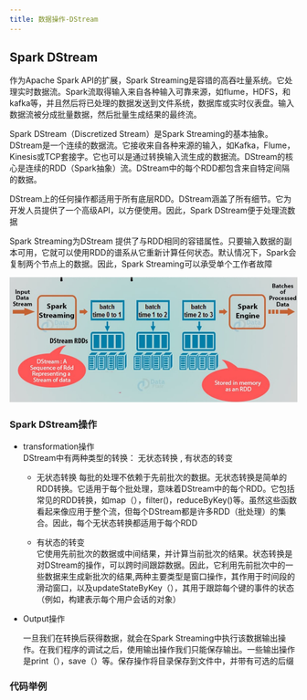 ```yaml
---
title: 数据操作-DStream
---
```


## Spark DStream

作为Apache Spark API的扩展，Spark Streaming是容错的高吞吐量系统。它处理实时数据流。Spark流取得输入来自各种输入可靠来源，如flume，HDFS，和kafka等，并且然后将已处理的数据发送到文件系统，数据库或实时仪表盘。输入数据流被分成批量数据，然后批量生成结果的最终流。

Spark DStream（Discretized Stream）是Spark Streaming的基本抽象。DStream是一个连续的数据流。它接收来自各种来源的输入，如Kafka，Flume，Kinesis或TCP套接字。它也可以是通过转换输入流生成的数据流。DStream的核心是连续的RDD（Spark抽象）流。DStream中的每个RDD都包含来自特定间隔的数据。

DStream上的任何操作都适用于所有底层RDD。DStream涵盖了所有细节。它为开发人员提供了一个高级API，以方便使用。因此，Spark DStream便于处理流数据

Spark Streaming为DStream 提供了与RDD相同的容错属性。只要输入数据的副本可用，它就可以使用RDD的谱系从它重新计算任何状态。默认情况下，Spark会复制两个节点上的数据。因此，Spark Streaming可以承受单个工作者故障

![dstream](code_source/dstream.png)

### Spark DStream操作

-   transformation操作     
    DStream中有两种类型的转换： 无状态转换 , 有状态的转变

    *   无状态转换
    每批的处理不依赖于先前批次的数据。无状态转换是简单的RDD转换。它适用于每个批处理，意味着DStream中的每个RDD。它包括常见的RDD转换，如map（），filter()，reduceByKey()等。虽然这些函数看起来像应用于整个流，但每个DStream都是许多RDD（批处理）的集合。因此，每个无状态转换都适用于每个RDD

    *   有状态的转变     
    它使用先前批次的数据或中间结果，并计算当前批次的结果。状态转换是对DStream的操作，可以跨时间跟踪数据。因此，它利用先前批次中的一些数据来生成新批次的结果,两种主要类型是窗口操作，其作用于时间段的滑动窗口，以及updateStateByKey（），其用于跟踪每个键的事件的状态（例如，构建表示每个用户会话的对象）

-   Output操作

    一旦我们在转换后获得数据，就会在Spark Streaming中执行该数据输出操作。在我们程序的调试之后，使用输出操作我们只能保存输出。一些输出操作是print（），save（）等。保存操作将目录保存到文件中，并带有可选的后缀


### 代码举例

~~~python

~~~